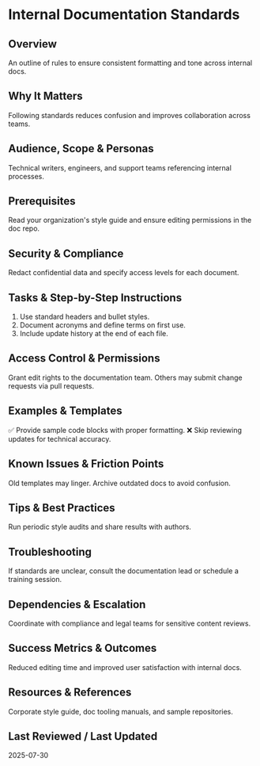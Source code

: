 # Internal Documentation Standards

## Overview
An outline of rules to ensure consistent formatting and tone across internal docs.

## Why It Matters
Following standards reduces confusion and improves collaboration across teams.

## Audience, Scope & Personas
Technical writers, engineers, and support teams referencing internal processes.

## Prerequisites
Read your organization's style guide and ensure editing permissions in the doc repo.

## Security & Compliance
Redact confidential data and specify access levels for each document.

## Tasks & Step-by-Step Instructions
1. Use standard headers and bullet styles.
2. Document acronyms and define terms on first use.
3. Include update history at the end of each file.

## Access Control & Permissions
Grant edit rights to the documentation team. Others may submit change requests via pull requests.

## Examples & Templates
✅ Provide sample code blocks with proper formatting.
❌ Skip reviewing updates for technical accuracy.

## Known Issues & Friction Points
Old templates may linger. Archive outdated docs to avoid confusion.

## Tips & Best Practices
Run periodic style audits and share results with authors.

## Troubleshooting
If standards are unclear, consult the documentation lead or schedule a training session.

## Dependencies & Escalation
Coordinate with compliance and legal teams for sensitive content reviews.

## Success Metrics & Outcomes
Reduced editing time and improved user satisfaction with internal docs.

## Resources & References
Corporate style guide, doc tooling manuals, and sample repositories.

## Last Reviewed / Last Updated
2025-07-30
